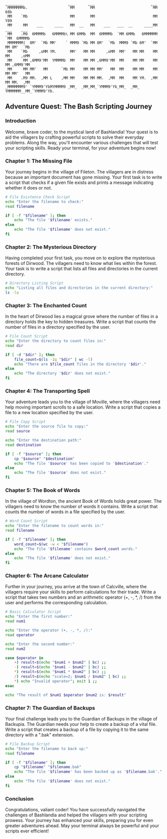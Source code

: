 ```
________                    ___      ___                         ___               
`MMMMMMMb.                  `MM      `MM                         `MM 68b           
 MM    `Mb                   MM       MM                          MM Y89           
 MM     MM    ___     ____   MM  __   MM    ___   ___  __     ____MM ___    ___    
 MM    .M9  6MMMMb   6MMMMb\ MM 6MMb  MM  6MMMMb  `MM 6MMb   6MMMMMM `MM  6MMMMb   
 MMMMMMM(  8M'  `Mb MM'    ` MMM9 `Mb MM 8M'  `Mb  MMM9 `Mb 6M'  `MM  MM 8M'  `Mb  
 MM    `Mb     ,oMM YM.      MM'   MM MM     ,oMM  MM'   MM MM    MM  MM     ,oMM  
 MM     MM ,6MM9'MM  YMMMMb  MM    MM MM ,6MM9'MM  MM    MM MM    MM  MM ,6MM9'MM  
 MM     MM MM'   MM      `Mb MM    MM MM MM'   MM  MM    MM MM    MM  MM MM'   MM  
 MM    .M9 MM.  ,MM L    ,MM MM    MM MM MM.  ,MM  MM    MM YM.  ,MM  MM MM.  ,MM  
_MMMMMMM9' `YMMM9'YbMYMMMM9 _MM_  _MM_MM_`YMMM9'Yb_MM_  _MM_ YMMMMMM__MM_`YMMM9'Yb.
```
## Adventure Quest: The Bash Scripting Journey

### Introduction

Welcome, brave coder, to the mystical land of Bashlandia! Your quest is to aid the villagers by crafting powerful scripts to solve their everyday problems. Along the way, you'll encounter various challenges that will test your scripting skills. Ready your terminal, for your adventure begins now!

### Chapter 1: The Missing File

Your journey begins in the village of Fileton. The villagers are in distress because an important document has gone missing. Your first task is to write a script that checks if a given file exists and prints a message indicating whether it does or not.

```bash
# File Existence Check Script
echo "Enter the filename to check:"
read filename

if [ -f "$filename" ]; then
    echo "The file '$filename' exists."
else
    echo "The file '$filename' does not exist."
fi
```

### Chapter 2: The Mysterious Directory

Having completed your first task, you move on to explore the mysterious forests of Dirwood. The villagers need to know what lies within the forest. Your task is to write a script that lists all files and directories in the current directory.

```bash
# Directory Listing Script
echo "Listing all files and directories in the current directory:"
ls -la
```

### Chapter 3: The Enchanted Count

In the heart of Dirwood lies a magical grove where the number of files in a directory holds the key to hidden treasures. Write a script that counts the number of files in a directory specified by the user.

```bash
# File Count Script
echo "Enter the directory to count files in:"
read dir

if [ -d "$dir" ]; then
    file_count=$(ls -1q "$dir" | wc -l)
    echo "There are $file_count files in the directory '$dir'."
else
    echo "The directory '$dir' does not exist."
fi
```

### Chapter 4: The Transporting Spell

Your adventure leads you to the village of Moville, where the villagers need help moving important scrolls to a safe location. Write a script that copies a file to a new location specified by the user.

```bash
# File Copy Script
echo "Enter the source file to copy:"
read source

echo "Enter the destination path:"
read destination

if [ -f "$source" ]; then
    cp "$source" "$destination"
    echo "The file '$source' has been copied to '$destination'."
else
    echo "The file '$source' does not exist."
fi
```

### Chapter 5: The Book of Words

In the village of Wordton, the ancient Book of Words holds great power. The villagers need to know the number of words it contains. Write a script that counts the number of words in a file specified by the user.

```bash
# Word Count Script
echo "Enter the filename to count words in:"
read filename

if [ -f "$filename" ]; then
    word_count=$(wc -w < "$filename")
    echo "The file '$filename' contains $word_count words."
else
    echo "The file '$filename' does not exist."
fi
```

### Chapter 6: The Arcane Calculator

Further in your journey, you arrive at the town of Calcville, where the villagers require your skills to perform calculations for their trade. Write a script that takes two numbers and an arithmetic operator (+, -, \*, /) from the user and performs the corresponding calculation.

```bash
# Basic Calculator Script
echo "Enter the first number:"
read num1

echo "Enter the operator (+, -, *, /):"
read operator

echo "Enter the second number:"
read num2

case $operator in
    +) result=$(echo "$num1 + $num2" | bc) ;;
    -) result=$(echo "$num1 - $num2" | bc) ;;
    *) result=$(echo "$num1 * $num2" | bc) ;;
    /) result=$(echo "scale=2; $num1 / $num2" | bc) ;;
    *) echo "Invalid operator"; exit 1 ;;
esac

echo "The result of $num1 $operator $num2 is: $result"
```

### Chapter 7: The Guardian of Backups

Your final challenge leads you to the Guardian of Backups in the village of Backupia. The Guardian needs your help to create a backup of a vital file. Write a script that creates a backup of a file by copying it to the same directory with a ".bak" extension.

```bash
# File Backup Script
echo "Enter the filename to back up:"
read filename

if [ -f "$filename" ]; then
    cp "$filename" "$filename.bak"
    echo "The file '$filename' has been backed up as '$filename.bak'."
else
    echo "The file '$filename' does not exist."
fi
```

### Conclusion

Congratulations, valiant coder! You have successfully navigated the challenges of Bashlandia and helped the villagers with your scripting prowess. Your journey has enhanced your skills, preparing you for even greater adventures ahead. May your terminal always be powerful and your scripts ever efficient!